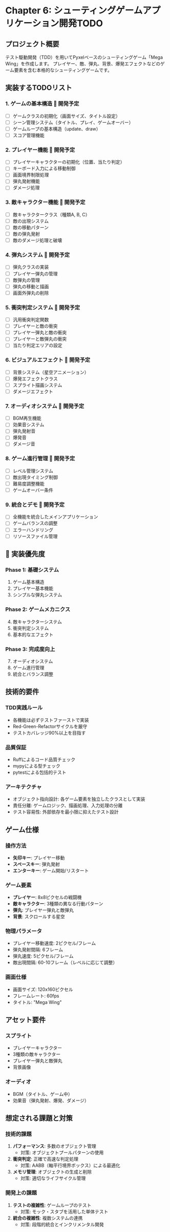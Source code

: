 # Chapter 6: シューティングゲームアプリケーション開発TODO

## プロジェクト概要
テスト駆動開発（TDD）を用いてPyxelベースのシューティングゲーム「Mega Wing」を作成します。
プレイヤー、敵、弾丸、背景、爆発エフェクトなどのゲーム要素を含む本格的なシューティングゲームです。

## 実装するTODOリスト

### 1. ゲームの基本構造 🔄 開発予定
- [ ] ゲームクラスの初期化（画面サイズ、タイトル設定）
- [ ] シーン管理システム（タイトル、プレイ、ゲームオーバー）
- [ ] ゲームループの基本構造（update、draw）
- [ ] スコア管理機能

### 2. プレイヤー機能 🔄 開発予定
- [ ] プレイヤーキャラクターの初期化（位置、当たり判定）
- [ ] キーボード入力による移動制御
- [ ] 画面境界制限処理
- [ ] 弾丸発射機能
- [ ] ダメージ処理

### 3. 敵キャラクター機能 🔄 開発予定
- [ ] 敵キャラクタークラス（種類A, B, C）
- [ ] 敵の出現システム
- [ ] 敵の移動パターン
- [ ] 敵の弾丸発射
- [ ] 敵のダメージ処理と破壊

### 4. 弾丸システム 🔄 開発予定
- [ ] 弾丸クラスの実装
- [ ] プレイヤー弾丸の管理
- [ ] 敵弾丸の管理
- [ ] 弾丸の移動と描画
- [ ] 画面外弾丸の削除

### 5. 衝突判定システム 🔄 開発予定
- [ ] 汎用衝突判定関数
- [ ] プレイヤーと敵の衝突
- [ ] プレイヤー弾丸と敵の衝突
- [ ] プレイヤーと敵弾丸の衝突
- [ ] 当たり判定エリアの設定

### 6. ビジュアルエフェクト 🔄 開発予定
- [ ] 背景システム（星空アニメーション）
- [ ] 爆発エフェクトクラス
- [ ] スプライト描画システム
- [ ] ダメージエフェクト

### 7. オーディオシステム 🔄 開発予定
- [ ] BGM再生機能
- [ ] 効果音システム
- [ ] 弾丸発射音
- [ ] 爆発音
- [ ] ダメージ音

### 8. ゲーム進行管理 🔄 開発予定
- [ ] レベル管理システム
- [ ] 敵出現タイミング制御
- [ ] 難易度調整機能
- [ ] ゲームオーバー条件

### 9. 統合とデモ 🔄 開発予定
- [ ] 全機能を統合したメインアプリケーション
- [ ] ゲームバランスの調整
- [ ] エラーハンドリング
- [ ] リソースファイル管理

## 🎯 実装優先度

### Phase 1: 基礎システム
1. ゲーム基本構造
2. プレイヤー基本機能
3. シンプルな弾丸システム

### Phase 2: ゲームメカニクス
4. 敵キャラクターシステム
5. 衝突判定システム
6. 基本的なエフェクト

### Phase 3: 完成度向上
7. オーディオシステム
8. ゲーム進行管理
9. 統合とバランス調整

## 技術的要件

### TDD実践ルール
- 各機能は必ずテストファーストで実装
- Red-Green-Refactorサイクルを厳守
- テストカバレッジ90%以上を目指す

### 品質保証
- Ruffによるコード品質チェック
- mypyによる型チェック
- pytestによる包括的テスト

### アーキテクチャ
- オブジェクト指向設計: 各ゲーム要素を独立したクラスとして実装
- 責任分離: ゲームロジック、描画処理、入力処理の分離
- テスト容易性: 外部依存を最小限に抑えたテスト設計

## ゲーム仕様

### 操作方法
- **矢印キー**: プレイヤー移動
- **スペースキー**: 弾丸発射
- **エンターキー**: ゲーム開始/リスタート

### ゲーム要素
- **プレイヤー**: 8x8ピクセルの戦闘機
- **敵キャラクター**: 3種類の異なる行動パターン
- **弾丸**: プレイヤー弾丸と敵弾丸
- **背景**: スクロールする星空

### 物理パラメータ
- プレイヤー移動速度: 2ピクセル/フレーム
- 弾丸発射間隔: 6フレーム
- 弾丸速度: 5ピクセル/フレーム
- 敵出現間隔: 60-10フレーム（レベルに応じて調整）

### 画面仕様
- 画面サイズ: 120x160ピクセル
- フレームレート: 60fps
- タイトル: "Mega Wing"

## アセット要件

### スプライト
- プレイヤーキャラクター
- 3種類の敵キャラクター
- プレイヤー弾丸と敵弾丸
- 背景画像

### オーディオ
- BGM（タイトル、ゲーム中）
- 効果音（弾丸発射、爆発、ダメージ）

## 想定される課題と対策

### 技術的課題
1. **パフォーマンス**: 多数のオブジェクト管理
   - 対策: オブジェクトプールパターンの使用
2. **衝突判定**: 正確で高速な判定処理
   - 対策: AABB（軸平行境界ボックス）による最適化
3. **メモリ管理**: オブジェクトの生成と削除
   - 対策: 適切なライフサイクル管理

### 開発上の課題
1. **テストの複雑性**: ゲームループのテスト
   - 対策: モック・スタブを活用した単体テスト
2. **統合の複雑性**: 複数システムの連携
   - 対策: 段階的統合とインクリメンタル開発